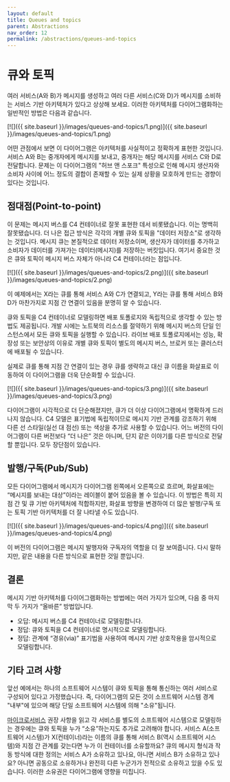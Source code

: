 ```yaml
---
layout: default
title: Queues and topics
parent: Abstractions
nav_order: 12
permalink: /abstractions/queues-and-topics
---
```


# 큐와 토픽

여러 서비스(A와 B)가 메시지를 생성하고 여러 다른 서비스(C와 D)가 메시지를 소비하는 서비스 기반 아키텍처가 있다고 상상해 보세요.
이러한 아키텍처를 다이어그램화하는 일반적인 방법은 다음과 같습니다.

[![]({{ site.baseurl }}/images/queues-and-topics/1.png)]({{ site.baseurl }}/images/queues-and-topics/1.png)

어떤 관점에서 보면 이 다이어그램은 아키텍처를 사실적이고 정확하게 표현한 것입니다.
서비스 A와 B는 중개자에게 메시지를 보내고, 중개자는 해당 메시지를 서비스 C와 D로 전달합니다.
문제는 이 다이어그램의 "허브 앤 스포크" 특성으로 인해 메시지 생산자와 소비자 사이에 어느 정도의 결합이 존재할 수 있는 실제 상황을 모호하게 만드는 경향이 있다는 것입니다.

## 점대점(Point-to-point)

이 문제는 메시지 버스를 C4 컨테이너로 잘못 표현한 데서 비롯됐습니다. 이는 명백히 잘못됐습니다.
더 나은 접근 방식은 각각의 개별 큐와 토픽을 "데이터 저장소"로 생각하는 것입니다.
메시지 큐는 본질적으로 데이터 저장소이며, 생산자가 데이터를 추가하고 소비자가 데이터를 가져가는 데이터(메시지)를 저장하는 버킷입니다.
여기서 중요한 것은 큐와 토픽이 메시지 버스 자체가 아니라 C4 컨테이너라는 점입니다.

[![]({{ site.baseurl }}/images/queues-and-topics/2.png)]({{ site.baseurl }}/images/queues-and-topics/2.png)

이 예제에서는 X라는 큐를 통해 서비스 A와 C가 연결되고, Y라는 큐를 통해 서비스 B와 D가 마찬가지로 지점 간 연결이 있음을 분명히 알 수 있습니다.

큐와 토픽을 C4 컨테이너로 모델링하면 배포 토폴로지와 독립적으로 생각할 수 있는 방법도 제공됩니다. 개발 시에는 노트북의 리소스를 절약하기 위해 메시지 버스의 단일 인스턴스에서 모든 큐와 토픽을 실행할 수 있습니다. 라이브 배포 토폴로지에서는 성능, 확장성 또는 보안상의 이유로 개별 큐와 토픽이 별도의 메시지 버스, 브로커 또는 클러스터에 배포될 수 있습니다.

실제로 큐를 통해 지점 간 연결이 있는 경우 큐를 생략하고 대신 큐 이름을 화살표로 이동하여 이 다이어그램을 더욱 단순화할 수 있습니다.

[![]({{ site.baseurl }}/images/queues-and-topics/3.png)]({{ site.baseurl }}/images/queues-and-topics/3.png)

다이어그램이 시각적으로 더 단순해졌지만, 큐가 더 이상 다이어그램에서 명확하게 드러나지 않습니다. C4 모델은 표기법에 독립적이므로 메시지 기반 관계를 강조하기 위해 다른 선 스타일(실선 대 점선) 또는 색상을 추가로 사용할 수 있습니다.
어느 버전의 다이어그램이 다른 버전보다 “더 나은” 것은 아니며, 단지 같은 이야기를 다른 방식으로 전달할 뿐입니다.
모두 장단점이 있습니다.

## 발행/구독(Pub/Sub)

모든 다이어그램에서 메시지가 다이어그램 왼쪽에서 오른쪽으로 흐르며, 화살표에는 “메시지를 보내는 대상”이라는 레이블이 붙어 있음을 볼 수 있습니다. 이 방법은 특히 지점 간 및 큐 기반 아키텍처에 적합하지만, 화살표 방향을 변경하여 더 많은 발행/구독 또는 토픽 기반 아키텍처를 더 잘 나타낼 수도 있습니다.

[![]({{ site.baseurl }}/images/queues-and-topics/4.png)]({{ site.baseurl }}/images/queues-and-topics/4.png)

이 버전의 다이어그램은 메시지 발행자와 구독자의 역할을 더 잘 보여줍니다. 다시 말하지만, 같은 내용을 다른 방식으로 표현한 것일 뿐입니다.

## 결론

메시지 기반 아키텍처를 다이어그램화하는 방법에는 여러 가지가 있으며, 다음 중 마지막 두 가지가 “올바른” 방법입니다.

- 오답: 메시지 버스를 C4 컨테이너로 모델링합니다.
- 정답: 큐와 토픽을 C4 컨테이너로 명시적으로 모델링합니다.
- 정답: 관계에 “경유(via)” 표기법을 사용하여 메시지 기반 상호작용을 암시적으로 모델링합니다.

## 기타 고려 사항

앞선 예에서는 하나의 소프트웨어 시스템이 큐와 토픽을 통해 통신하는 여러 서비스로 구성되어 있다고 가정했습니다. 즉, 다이어그램의 모든 것이 소프트웨어 시스템 경계 "내부"에 있으며 해당 단일 소프트웨어 시스템에 의해 "소유"됩니다.

[마이크로서비스](/abstractions/microservices) 권장 사항을 읽고 각 서비스를 별도의 소프트웨어 시스템으로 모델링하는 경우에는 큐와 토픽을 누가 “소유”하는지도 추가로 고려해야 합니다.
서비스 A(소프트웨어 시스템)가 X(컨테이너)라는 이름의 큐를 통해 서비스 B(역시 소프트웨어 시스템)와 지점 간 관계를 갖는다면 누가 이 컨테이너를 소유할까요? 큐의 메시지 형식과 작동 방식에 대한 정의는 서비스 A가 소유하고 있나요, 아니면 서비스 B가 소유하고 있나요? 아니면 공동으로 소유하거나 완전히 다른 누군가가 전적으로 소유하고 있을 수도 있습니다.
이러한 소유권은 다이어그램에 영향을 미칩니다.
